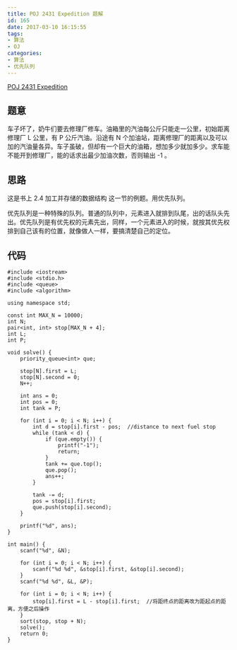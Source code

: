 ```yaml
---
title: POJ 2431 Expedition 题解
id: 165
date: 2017-03-10 16:15:55
tags:
- 算法
- OJ
categories:
- 算法
- 优先队列
---
```


[
POJ 2431 Expedition
](http://poj.org/problem?id=2431)

## 题意

车子坏了，奶牛们要去修理厂修车。油箱里的汽油每公斤只能走一公里，初始距离修理厂 L 公里，有 P 公斤汽油。沿途有 N 个加油站，距离修理厂的距离以及可以加的汽油量各异。车子虽破，但却有一个巨大的油箱，想加多少就加多少。求车能不能开到修理厂，能的话求出最少加油次数，否则输出 -1 。

## 思路

这是书上 2.4 加工并存储的数据结构 这一节的例题。用优先队列。

优先队列是一种特殊的队列。普通的队列中，元素进入就排到队尾，出的话队头先出。优先队列是有优先权的元素先出，同样，一个元素进入的时候，就按其优先权排到自己该有的位置，就像做人一样，要搞清楚自己的定位。


<!-- more -->
## 代码
```
#include <iostream>
#include <stdio.h>
#include <queue>
#include <algorithm>

using namespace std;

const int MAX_N = 10000;
int N;
pair<int, int> stop[MAX_N + 4];
int L;
int P;

void solve() {
    priority_queue<int> que;

    stop[N].first = L;
    stop[N].second = 0;
    N++;

    int ans = 0;
    int pos = 0;
    int tank = P;

    for (int i = 0; i < N; i++) {
        int d = stop[i].first - pos;  //distance to next fuel stop
        while (tank < d) {
            if (que.empty()) {
                printf("-1");
                return;
            }
            tank += que.top();
            que.pop();
            ans++;
        }

        tank -= d;
        pos = stop[i].first;
        que.push(stop[i].second);
    }

    printf("%d", ans);
}

int main() {
    scanf("%d", &N);

    for (int i = 0; i < N; i++) {
        scanf("%d %d", &stop[i].first, &stop[i].second);
    }
    scanf("%d %d", &L, &P);

    for (int i = 0; i < N; i++) {
        stop[i].first = L - stop[i].first;  //将距终点的距离改为距起点的距离，方便之后操作
    }
    sort(stop, stop + N);
    solve();
    return 0;
}
```

